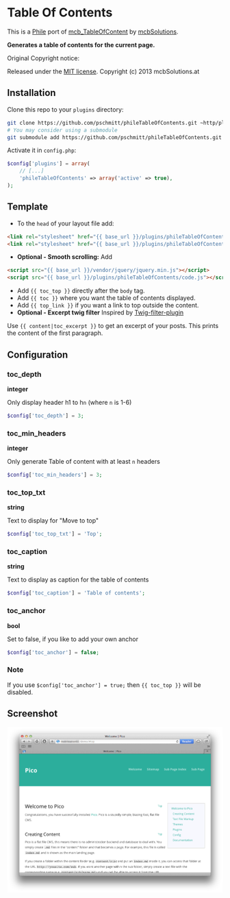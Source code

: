 # Table Of Contents

This is a [Phile](http://philecms.github.io/Phile) port of [mcb_TableOfContent](https://github.com/mcbSolutions/Pico-Plugins/tree/master/mcb_TableOfContent) by [mcbSolutions](https://github.com/mcbSolutions).

**Generates a table of contents for the current page.**

Original Copyright notice:

Released under the [MIT license](http://opensource.org/licenses/MIT). Copyright (c) 2013 mcbSolutions.at

## Installation

Clone this repo to your `plugins` directory:

```bash
git clone https://github.com/pschmitt/phileTableOfContents.git ~http/plugins/phileTableOfContents
# You may consider using a submodule
git submodule add https://github.com/pschmitt/phileTableOfContents.git ~http/plugins/phileTableOfContents
```

Activate it in `config.php`:

```php
$config['plugins'] = array(
    // [...]
    'phileTableOfContents' => array('active' => true),
);
```

## Template

* To the `head` of your layout file add:

```html
<link rel="stylesheet" href="{{ base_url }}/plugins/phileTableOfContents/style.css" media="screen,projection,print">
<link rel="stylesheet" href="{{ base_url }}/plugins/phileTableOfContents/print.css" media="print">
```

* **Optional - Smooth scrolling:** Add

```html
<script src="{{ base_url }}/vendor/jquery/jquery.min.js"></script>
<script src="{{ base_url }}/plugins/phileTableOfContents/code.js"></script>
```

* Add `{{ toc_top }}` directly after the `body` tag.
* Add `{{ toc }}` where you want the table of contents displayed.
* Add `{{ top_link }}` if you want a link to top outside the content.
* **Optional - Excerpt twig filter** Inspired by [Twig-filter-plugin](https://github.com/PhileCMS/phileTwigFilters)

Use `{{ content|toc_excerpt }}` to get an excerpt of your posts. This prints the content of the first paragraph.

## Configuration

### toc_depth

**integer**

Only display header h1 to h`n` (where `n` is 1-6)

```php
$config['toc_depth'] = 3;
```

### toc_min_headers

**integer**

Only generate Table of content with at least `n` headers

```php
$config['toc_min_headers'] = 3;
```

### toc_top_txt

**string**

Text to display for "Move to top"

```php
$config['toc_top_txt'] = 'Top';
```

### toc_caption

**string**

Text to display as caption for the table of contents

```php
$config['toc_caption'] = 'Table of contents';
```

### toc_anchor

**bool**

Set to false, if you like to add your own anchor

```php
$config['toc_anchor'] = false;
```

### Note

If you use `$config['toc_anchor'] = true;` then `{{ toc_top }}` will be disabled.

## Screenshot

![Screenshot of Table Of Contents](./Screenshot.png)
